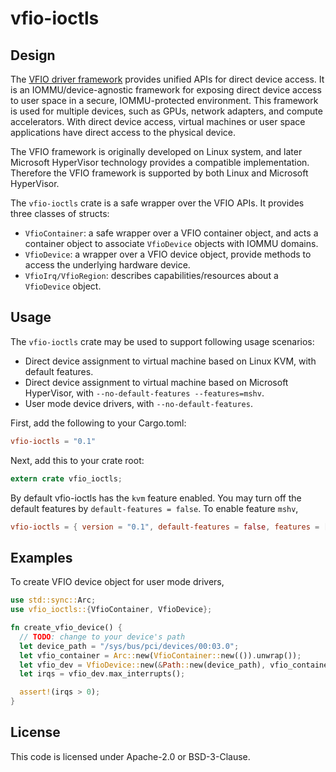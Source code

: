 # vfio-ioctls

## Design

The [VFIO driver framework](https://www.kernel.org/doc/Documentation/vfio.txt)
provides unified APIs for direct device access. It is an IOMMU/device-agnostic framework for
exposing direct device access to user space in a secure, IOMMU-protected environment.
This framework is used for multiple devices, such as GPUs, network adapters, and compute
accelerators. With direct device access, virtual machines or user space applications have
direct access to the physical device.

The VFIO framework is originally developed on Linux system, and later Microsoft HyperVisor
technology provides a compatible implementation. Therefore the VFIO framework is supported
by both Linux and Microsoft HyperVisor.

The `vfio-ioctls` crate is a safe wrapper over the VFIO APIs. It provides three classes of structs:
- `VfioContainer`: a safe wrapper over a VFIO container object, and acts a container object
  to associate `VfioDevice` objects with IOMMU domains.
- `VfioDevice`: a wrapper over a VFIO device object, provide methods to access the underlying
  hardware device.
- `VfioIrq/VfioRegion`: describes capabilities/resources about a `VfioDevice` object. 

## Usage

The `vfio-ioctls` crate may be used to support following usage scenarios:
- Direct device assignment to virtual machine based on Linux KVM, with default features.
- Direct device assignment to virtual machine based on Microsoft HyperVisor, with `--no-default-features --features=mshv`.
- User mode device drivers, with `--no-default-features`.

First, add the following to your Cargo.toml:
```toml
vfio-ioctls = "0.1"
```
Next, add this to your crate root:

```rust
extern crate vfio_ioctls;
```

By default vfio-ioctls has the `kvm` feature enabled. You may turn off the default features by
`default-features = false`. To enable feature `mshv`,
```toml
vfio-ioctls = { version = "0.1", default-features = false, features = ["mshv"]}
```


## Examples

To create VFIO device object for user mode drivers,

```rust
use std::sync::Arc;
use vfio_ioctls::{VfioContainer, VfioDevice};

fn create_vfio_device() {
  // TODO: change to your device's path
  let device_path = "/sys/bus/pci/devices/00:03.0";
  let vfio_container = Arc::new(VfioContainer::new(()).unwrap());
  let vfio_dev = VfioDevice::new(&Path::new(device_path), vfio_container.clone()).unwrap();
  let irqs = vfio_dev.max_interrupts();

  assert!(irqs > 0);
}
```

## License

This code is licensed under Apache-2.0 or BSD-3-Clause.
